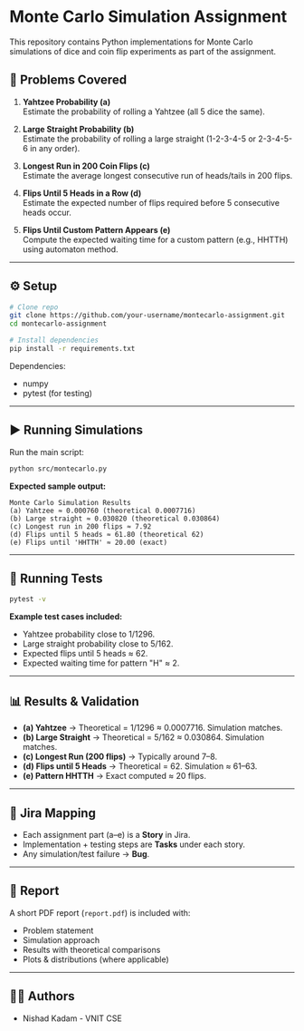 # Monte Carlo Simulation Assignment

This repository contains Python implementations for Monte Carlo simulations of dice and coin flip experiments as part of the assignment.

## 📌 Problems Covered

1. **Yahtzee Probability (a)**  
   Estimate the probability of rolling a Yahtzee (all 5 dice the same).

2. **Large Straight Probability (b)**  
   Estimate the probability of rolling a large straight (1-2-3-4-5 or 2-3-4-5-6 in any order).

3. **Longest Run in 200 Coin Flips (c)**  
   Estimate the average longest consecutive run of heads/tails in 200 flips.

4. **Flips Until 5 Heads in a Row (d)**  
   Estimate the expected number of flips required before 5 consecutive heads occur.

5. **Flips Until Custom Pattern Appears (e)**  
   Compute the expected waiting time for a custom pattern (e.g., HHTTH) using automaton method.

---

## ⚙️ Setup

```bash
# Clone repo
git clone https://github.com/your-username/montecarlo-assignment.git
cd montecarlo-assignment

# Install dependencies
pip install -r requirements.txt
```

Dependencies:
- numpy
- pytest (for testing)

---

## ▶️ Running Simulations

Run the main script:
```bash
python src/montecarlo.py
```

**Expected sample output:**
```
Monte Carlo Simulation Results
(a) Yahtzee ≈ 0.000760 (theoretical 0.0007716)
(b) Large straight ≈ 0.030820 (theoretical 0.030864)
(c) Longest run in 200 flips ≈ 7.92
(d) Flips until 5 heads ≈ 61.80 (theoretical 62)
(e) Flips until 'HHTTH' ≈ 20.00 (exact)
```

---

## 🧪 Running Tests

```bash
pytest -v
```

**Example test cases included:**
- Yahtzee probability close to 1/1296.
- Large straight probability close to 5/162.
- Expected flips until 5 heads ≈ 62.
- Expected waiting time for pattern "H" ≈ 2.

---

## 📊 Results & Validation

- **(a) Yahtzee** → Theoretical = 1/1296 ≈ 0.0007716. Simulation matches.
- **(b) Large Straight** → Theoretical = 5/162 ≈ 0.030864. Simulation matches.
- **(c) Longest Run (200 flips)** → Typically around 7–8.
- **(d) Flips until 5 Heads** → Theoretical = 62. Simulation ≈ 61–63.
- **(e) Pattern HHTTH** → Exact computed ≈ 20 flips.

---

## 📌 Jira Mapping

- Each assignment part (a–e) is a **Story** in Jira.
- Implementation + testing steps are **Tasks** under each story.
- Any simulation/test failure → **Bug**.

---

## 📖 Report

A short PDF report (`report.pdf`) is included with:
- Problem statement
- Simulation approach
- Results with theoretical comparisons
- Plots & distributions (where applicable)

---

## 👨‍💻 Authors
- Nishad Kadam - VNIT CSE
